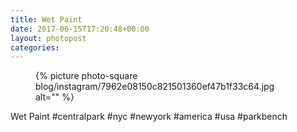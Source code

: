 ```yaml
---
title: Wet Paint
date: 2017-06-15T17:20:48+00:00
layout: photopost
categories:
---
```


<figure class="photo photo--square">
  {% picture photo-square blog/instagram/7962e08150c821501360ef47b1f33c64.jpg alt="" %}
</figure>

Wet Paint
#centralpark #nyc #newyork #america #usa #parkbench
